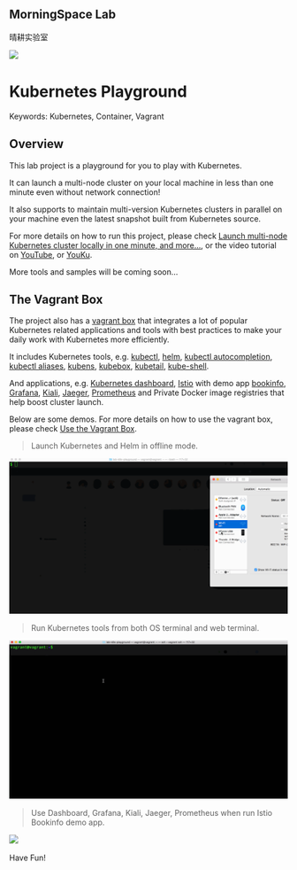 ## MorningSpace Lab 

晴耕实验室

[![](https://morningspace.github.io/assets/images/banner.jpg)](https://morningspace.github.io)

# Kubernetes Playground

Keywords: Kubernetes, Container, Vagrant

## Overview

This lab project is a playground for you to play with Kubernetes.

It can launch a multi-node cluster on your local machine in less than one minute even without network connection! 

It also supports to maintain multi-version Kubernetes clusters in parallel on your machine even the latest snapshot built from Kubernetes source.

For more details on how to run this project, please check [Launch multi-node Kubernetes cluster locally in one minute, and more...](https://morningspace.github.io/tech/k8s-run/), or the video tutorial on [YouTube](https://www.youtube.com/watch?v=0uVdF3Inv48&list=PLVQM6jLkNkfqHgd0aX7TnjioOiQrqsXIa), or [YouKu](https://v.youku.com/v_show/id_XNDI2Mzk1NDcyMA==.html?f=52221532).

More tools and samples will be coming soon...

## The Vagrant Box

The project also has a [vagrant box](/Vagrantfile) that integrates a lot of popular Kubernetes related applications and tools with best practices to make your daily work with Kubernetes more efficiently.

It includes Kubernetes tools, e.g. [kubectl](https://kubernetes.io/docs/reference/kubectl), [helm](https://helm.sh), [kubectl autocompletion](https://kubernetes.io/docs/tasks/tools/install-kubectl/#optional-kubectl-configurations), [kubectl aliases](https://github.com/ahmetb/kubectl-aliases), [kubens](https://github.com/ahmetb/kubectx), [kubebox](https://github.com/astefanutti/kubebox), [kubetail](https://github.com/johanhaleby/kubetail), [kube-shell](https://github.com/cloudnativelabs/kube-shell).

And applications, e.g. [Kubernetes dashboard](https://github.com/kubernetes/dashboard), [Istio](https://istio.io) with demo app [bookinfo](https://istio.io/docs/examples/bookinfo), [Grafana](https://grafana.com), [Kiali](https://www.kiali.io), [Jaeger](https://www.jaegertracing.io), [Prometheus](https://prometheus.io) and Private Docker image registries that help boost cluster launch.

Below are some demos. For more details on how to use the vagrant box, please check [Use the Vagrant Box](/docs/UseVagrantBox.md).

> Launch Kubernetes and Helm in offline mode.

![](/docs/demo-1.gif)

> Run Kubernetes tools from both OS terminal and web terminal.

![](/docs/demo-2.gif)

> Use Dashboard, Grafana, Kiali, Jaeger, Prometheus when run Istio Bookinfo demo app.

![](/docs/demo-3.gif)

Have Fun!
